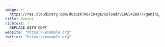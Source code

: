 ```yaml
---
image: >-
  https://res.cloudinary.com/duquzk7m6/image/upload/v1665428977/gemini_zjhh4m.png
title: Gemini
richtext: |
  REPLACE WITH COPY
website: "https://example.org"
twitter: "https://example.org"
---
```

